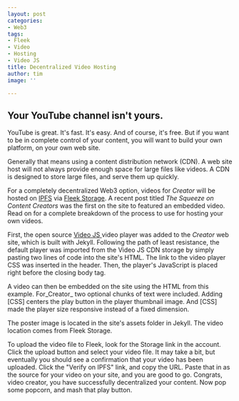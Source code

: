 ```yaml
---
layout: post
categories:
- Web3
tags:
- Fleek
- Video
- Hosting
- Video JS
title: Decentralized Video Hosting
author: tim
image: ''

---
```

## Your YouTube channel isn't yours.

YouTube is great. It's fast. It's easy. And of course, it's free. But if you want to be in complete control of your content, you will want to build your own platform, on your own web site.

Generally that means using a content distribution network (CDN). A web site host will not always provide enough space for large files like videos. A CDN is designed to store large files, and serve them up quickly.

For a completely decentralized Web3 option, videos for _Creator_ will be hosted on [IPFS](https://ipfs.io/) via [Fleek Storage](https://fleek.co/storage/). A recent post titled _The Squeeze on Content Creators_ was the first on the site to featured an embedded video. Read on for a complete breakdown of the process to use for hosting your own videos.

First, the open source [Video JS ](https://videojs.com/)video player was added to the _Creator_ web site, which is built with Jekyll. Following the path of least resistance, the default player was imported from the Video JS CDN storage by simply pasting two lines of code into the site's HTML. The link to the video player CSS was inserted in the header. Then, the player's JavaScript is placed right before the closing body tag.

A video can then be embedded on the site using the HTML from this example. For_Creator_ two optional chunks of text were included. Adding \[CSS\] centers the play button in the player thumbnail image. And \[CSS\] made the player size responsive instead of a fixed dimension.

The poster image is located in the site's assets folder in Jekyll. The video location comes from Fleek Storage.

To upload the video file to Fleek, look for the Storage link in the account. Click the upload button and select your video file. It may take a bit, but eventually you should see a confirmation that your video has been uploaded. Click the "Verify on IPFS" link, and copy the URL. Paste that in as the source for your video on your site, and you are good to go. Congrats, video creator, you have successfully decentralized your content. Now pop some popcorn, and mash that play button.